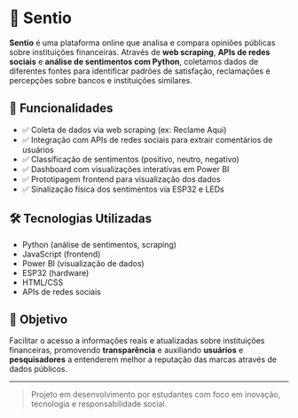 # 🧠 Sentio

**Sentio** é uma plataforma online que analisa e compara opiniões públicas sobre instituições financeiras. Através de **web scraping**, **APIs de redes sociais** e **análise de sentimentos com Python**, coletamos dados de diferentes fontes para identificar padrões de satisfação, reclamações e percepções sobre bancos e instituições similares.

## 🚀 Funcionalidades
- ✅ Coleta de dados via web scraping (ex: Reclame Aqui)
- ✅ Integração com APIs de redes sociais para extrair comentários de usuários
- ✅ Classificação de sentimentos (positivo, neutro, negativo)
- ✅ Dashboard com visualizações interativas em Power BI
- ✅ Prototipagem frontend para visualização dos dados
- ✅ Sinalização física dos sentimentos via ESP32 e LEDs

## 🛠 Tecnologias Utilizadas
- Python (análise de sentimentos, scraping)
- JavaScript (frontend)
- Power BI (visualização de dados)
- ESP32 (hardware)
- HTML/CSS
- APIs de redes sociais

## 🎯 Objetivo
Facilitar o acesso a informações reais e atualizadas sobre instituições financeiras, promovendo **transparência** e auxiliando **usuários** e **pesquisadores** a entenderem melhor a reputação das marcas através de dados públicos.

---

> Projeto em desenvolvimento por estudantes com foco em inovação, tecnologia e responsabilidade social.
